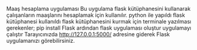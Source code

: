 Maaş hesaplama uygulaması
Bu uygulama flask kütüphanesini kullanarak çalışanların maaşlarını hesaplamak için kullanılır.
python ile yapıldı
flask kütüphanesi kullanıldı 
flask kütüphanesini kurmak için terminale yazılması gerekenler;
pip install Flask
ardından flask uygulaması oluştur
uygulamayı çalıştır
Tarayıcınızda http://127.0.0.1:5000/ adresine giderek Flask uygulamanızı görebilirsiniz.

